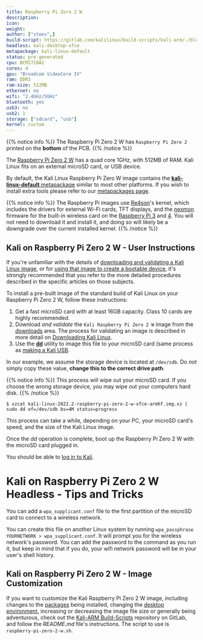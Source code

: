 ```yaml
---
title: Raspberry Pi Zero 2 W
description:
icon:
weight:
author: ["steev",]
build-script: https://gitlab.com/kalilinux/build-scripts/kali-arm/-/blob/master/raspberry-pi-zero-2-w.sh
headless: kali-desktop-xfce
metapackage: kali-linux-default
status: pre-generated
cpu: BCM2710A1
cores: 4
gpu: "Broadcom VideoCore IV"
ram: DDR3
ram-size: 512MB
ethernet: no
wifi: "2.4GHz/5GHz"
bluetooth: yes
usb3: no
usb2: 1
storage: ["sdcard", "usb"]
kernel: custom
---
```


{{% notice info %}}
The Raspberry Pi Zero 2 W has `Raspberry Pi Zero 2` printed on the **bottom** of the PCB.
{{% /notice %}}

The [Raspberry Pi Zero 2 W](https://www.raspberrypi.org/products/raspberry-pi-zero-2-w/) has a quad core 1GHz, with 512MB of RAM. Kali Linux fits on an external microSD card, or USB device.

By default, the Kali Linux Raspberry Pi Zero W image contains the [**kali-linux-default** metapackage](/docs/general-use/metapackages/) similar to most other platforms. If you wish to install extra tools please refer to our [metapackages page](/docs/general-use/metapackages/).

{{% notice info %}}
The Raspberry Pi images use [Re4son](https://twitter.com/re4sonkernel)'s kernel, which includes the drivers for external Wi-Fi cards, TFT displays, and the [nexmon](https://github.com/seemoo-lab/nexmon) firmware for the built-in wireless card on the [Raspberry Pi 3](/docs/arm/raspberry-pi-3/) and [4](/docs/arm/raspberry-pi-4/). You will not need to download it and install it, and doing so will likely be a downgrade over the current installed kernel.
{{% /notice %}}

## Kali on Raspberry Pi Zero 2 W - User Instructions

If you're unfamiliar with the details of [downloading and validating a Kali Linux image](/docs/introduction/download-official-kali-linux-images/), or for [using that image to create a bootable device](/docs/usb/live-usb-install-with-windows/), it's strongly recommended that you refer to the more detailed procedures described in the specific articles on those subjects.

To install a pre-built image of the standard build of Kali Linux on your Raspberry Pi Zero 2 W, follow these instructions:

1. Get a fast microSD card with at least 16GB capacity. Class 10 cards are highly recommended.
2. Download _and validate_ the `Kali Raspberry Pi Zero 2 W` image from the [downloads](/get-kali/) area. The process for validating an image is described in more detail on [Downloading Kali Linux](/docs/introduction/download-official-kali-linux-images/).
3. Use the **[dd](https://packages.debian.org/testing/dd)** utility to image this file to your microSD card (same process as [making a Kali USB](/docs/usb/live-usb-install-with-windows/).

In our example, we assume the storage device is located at `/dev/sdb`. Do _not_ simply copy these value, **change this to the correct drive path**.

{{% notice info %}}
This process will wipe out your microSD card. If you choose the wrong storage device, you may wipe out your computers hard disk.
{{% /notice %}}

```console
$ xzcat kali-linux-2022.2-raspberry-pi-zero-2-w-xfce-armhf.img.xz | sudo dd of=/dev/sdb bs=4M status=progress
```

This process can take a while, depending on your PC, your microSD card's speed, and the size of the Kali Linux image.

Once the _dd_ operation is complete, boot up the Raspberry Pi Zero 2 W with the microSD card plugged in.

You should be able to [log in to Kali](/docs/introduction/default-credentials/).

# Kali on Raspberry Pi Zero 2 W Headless - Tips and Tricks

You can add a `wpa_supplicant.conf` file to the first partition of the microSD card to connect to a wireless network.

You can create this file on another Linux system by running `wpa_passphrase YOURNETWORK > wpa_supplicant.conf`.  It will prompt you for the wireless network's password.  You can add the password to the command as you run it, but keep in mind that if you do, your wifi network password will be in your user's shell history.

## Kali on Raspberry Pi Zero 2 W - Image Customization

If you want to customize the Kali Raspberry Pi Zero 2 W image, including changes to the [packages](/docs/general-use/metapackages/) being installed, changing the [desktop environment](/docs/general-use/switching-desktop-environments/), increasing or decreasing the image file size or generally being adventurous, check out the [Kali-ARM Build-Scripts](https://gitlab.com/kalilinux/build-scripts/kali-arm) repository on GitLab, and follow the _README.md_ file's instructions. The script to use is `raspberry-pi-zero-2-w.sh`.
